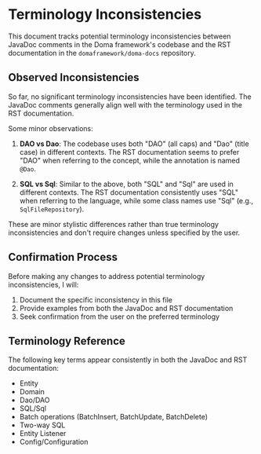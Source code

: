 # Terminology Inconsistencies

This document tracks potential terminology inconsistencies between JavaDoc comments in the Doma framework's codebase and the RST documentation in the `domaframework/doma-docs` repository.

## Observed Inconsistencies

So far, no significant terminology inconsistencies have been identified. The JavaDoc comments generally align well with the terminology used in the RST documentation.

Some minor observations:

1. **DAO vs Dao**: The codebase uses both "DAO" (all caps) and "Dao" (title case) in different contexts. The RST documentation seems to prefer "DAO" when referring to the concept, while the annotation is named `@Dao`.

2. **SQL vs Sql**: Similar to the above, both "SQL" and "Sql" are used in different contexts. The RST documentation consistently uses "SQL" when referring to the language, while some class names use "Sql" (e.g., `SqlFileRepository`).

These are minor stylistic differences rather than true terminology inconsistencies and don't require changes unless specified by the user.

## Confirmation Process

Before making any changes to address potential terminology inconsistencies, I will:

1. Document the specific inconsistency in this file
2. Provide examples from both the JavaDoc and RST documentation
3. Seek confirmation from the user on the preferred terminology

## Terminology Reference

The following key terms appear consistently in both the JavaDoc and RST documentation:

- Entity
- Domain
- Dao/DAO
- SQL/Sql
- Batch operations (BatchInsert, BatchUpdate, BatchDelete)
- Two-way SQL
- Entity Listener
- Config/Configuration
